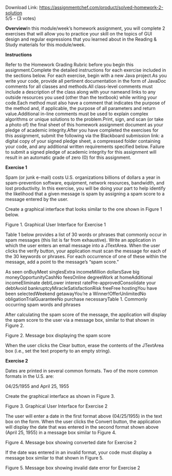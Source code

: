 Download Link: https://assignmentchef.com/product/solved-homework-2-solution
<br>
5/5 - (3 votes)

<strong>Overview</strong>In this module/week’s homework assignment, you will complete 2 exercises that will allow you to practice your skill on the topics of GUI design and regular expressions that you learned about in the Reading &amp; Study materials for this module/week.



<strong>Instructions</strong>

Refer to the Homework Grading Rubric before you begin this assignment.Complete the detailed instructions for each exercise included in the sections below. For each exercise, begin with a new Java project.As you write your code, provide all pertinent documentation in the form of JavaDoc comments for all classes and methods.All class-level comments must include a description of the class along with your nameand links to any outside resources you used (other than the textbook) while writing your code.Each method must also have a comment that indicates the purpose of the method and, if applicable, the purpose of all parameters and return value.Additional in-line comments must be used to explain complex algorithms or unique solutions to the problem.Print, sign, and scan (or take a photo of) the final sheet of this homework assignment document as your pledge of academic integrity.After you have completed the exercises for this assignment, submit the following via the Blackboard submission link: a digital copy of your signed pledge sheet, a compressed folder containing your code, and any additional written requirements specified below. Failure to submit a signed pledge of academic integrity for this assignment will result in an automatic grade of zero (0) for this assignment.

<strong>Exercise 1</strong>

Spam (or junk e-mail) costs U.S. organizations billions of dollars a year in spam-prevention software, equipment, network resources, bandwidth, and lost productivity. In this exercise, you will be doing your part to help identify the likelihood that a given message is spam by assigning a spam score to a message entered by the user.

Create a graphical interface that looks similar to the one shown in Figure 1 below.

Figure 1. Graphical User Interface for Exercise 1

Table 1 below provides a list of 30 words or phrases that commonly occur in spam messages (this list is far from exhaustive). Write an application in which the user enters an email message into a JTextArea. When the user clicks the verify button, your application must scan the message for each of the 30 keywords or phrases. For each occurrence of one of these within the message, add a point to the message’s “spam score.”

As seen onBuyMeet singlesExtra incomeMillion dollarsSave big moneyOpportunityCashNo feesOnline degreeWork at homeAdditional incomeEliminate debtLower interest ratePre-approvedConsolidate your debtAvoid bankruptcyMiracleSatisfactionRisk freeFree hostingYou have been selectedWeekend getawayYou’re a Winner!OfferUnlimitedNo obligationTrialGuaranteeNo purchase necessaryTable 1. Commonly occurring spam words and phrases

After calculating the spam score of the message, the application will display the spam score to the user via a message box, similar to that shown in Figure 2.

Figure 2. Message box displaying the spam score

When the user clicks the Clear button, erase the contents of the JTextArea box (i.e., set the text property to an empty string).

<strong>Exercise 2</strong>

Dates are printed in several common formats. Two of the more common formats in the U.S. are:

04/25/1955 and April 25, 1955

Create the graphical interface as shown in Figure 3.

Figure 3. Graphical User Interface for Exercise 2

The user will enter a date in the first format above (04/25/1955) in the text box on the form. When the user clicks the Convert button, the application will display the date that was entered in the second format shown above (April 25, 1955) in a message box similar to Figure 4.

Figure 4. Message box showing converted date for Exercise 2

If the date was entered in an invalid format, your code must display a message box similar to that shown in Figure 5.

Figure 5. Message box showing invalid date error for Exercise 2